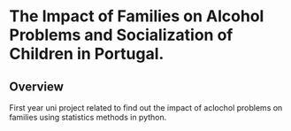 # The Impact of Families on Alcohol Problems and Socialization of Children in Portugal.

## Overview
First year uni project related to find out the impact of aclochol problems on families using statistics methods in python.
